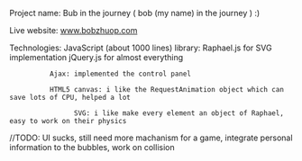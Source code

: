 Project name: Bub in the journey ( bob (my name) in the journey ) :)

Live website: www.bobzhuop.com

Technologies: 
              JavaScript (about 1000 lines)
              library: Raphael.js for SVG implementation
                       jQuery.js for almost everything
                       
              Ajax: implemented the control panel
              
              HTML5 canvas: i like the RequestAnimation object which can save lots of CPU, helped a lot
              
                    SVG: i like make every element an object of Raphael, easy to work on their physics
                    
                    
//TODO: UI sucks, 
        still need more machanism for a game, 
        integrate personal information to the bubbles, 
        work on collision
